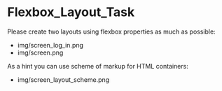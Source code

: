 # Flexbox_Layout_Task

Please create two layouts using flexbox properties as much as possible:
- img/screen_log_in.png
- img/screen.png

As a hint you can use scheme of markup for HTML containers:
- img/screen_layout_scheme.png
